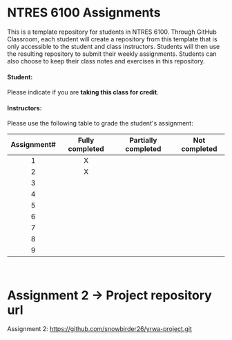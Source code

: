 # NTRES 6100 Assignments

This is a template repository for students in NTRES 6100. Through GitHub Classroom, each student will create a repository from this template that is only accessible to the student and class instructors. Students will then use the resulting repository to submit their weekly assignments. Students can also choose to keep their class notes and exercises in this repository. 

#### Student: 

Please indicate if you are **taking this class for credit**.
#### Instructors:

Please use the following table to grade the student's assignment:

Assignment#  |  Fully completed |  Partially completed  | Not completed |
| :--: | :--: | :--: | :--: |
1  |  X  |    |    |  
2  |  X  |    |    |  
3  |    |    |    |  
4  |    |    |    |  
5  |    |    |    |  
6  |    |    |    |  
7  |    |    |    |  
8  |    |    |    |  
9  |    |    |    |  

<br>

# Assignment 2  ->  Project repository url
Assignment 2:  <https://github.com/snowbirder26/yrwa-project.git>
